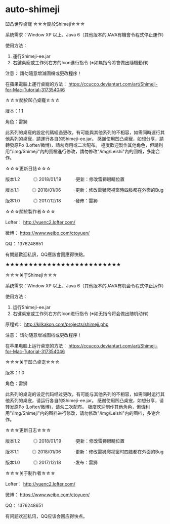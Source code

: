 # auto-shimeji
凹凸世界桌寵
☆☆☆關於Shimeji☆☆☆

系統需求：Window XP 以上、Java 6（其他版本的JAVA有機會令程式停止運作）

使用方法：
1. 運行Shimeji-ee.jar
2. 右鍵桌寵或工作列右方的Icon進行指令 (※如無指令將會做出隨機動作)

注意：
請勿隨意增減圖檔或更改程序！

在蘋果電腦上運行桌寵的方法：
https://ccucco.deviantart.com/art/Shimeji-for-Mac-Tutorial-317354046


☆☆☆關於凹凸桌寵☆☆☆

版本：1.1

角色：雷獅

此系列的桌寵的設定代碼經過更改，有可能與其他系列的不相容，如需同時運行其他系列的桌寵，請運行各自的Shimeji-ee.jar。
感謝使用凹凸桌寵，如想分享，請轉發原Po (Lofter/微博)，請勿商用或二次配布。
極度歡迎製作其他角色，但請利用"/img/Shimeji"內的圖檔進行修改，請勿修改"/img/Leishi"內的圖檔，多謝合作。


☆☆☆更新日誌☆☆☆

版本1.2　　　◎	2018/01/19　　　‧更新：修改雷獅眼睛位置

版本1.1　　　◎	2018/01/06　　　‧更新：修改雷獅爬視窗時四肢都在外面的Bug

版本1.0　　　◎	2017/12/18　　　‧發佈：雷獅


☆☆☆關於製作者☆☆☆

Lofter：
http://yuenc2.lofter.com/

微博：
https://www.weibo.com/ctoyuen/

QQ：
1376248651

有問題歡迎私訊，QQ應該會回應得快點。



★★★★★★★★★★★★★★★★★★★★★★★★★



☆☆☆关于Shimeji☆☆☆

系统需求：Window XP 以上、Java 6（其他版本的JAVA有机会令程式停止运作）

使用方法：
1. 运行Shimeji-ee.jar
2. 右键桌宠或工作列右方的Icon进行指令 (※如无指令将会做出随机动作)

原程式：
http://kilkakon.com/projects/shimeji.php

注意：
请勿随意增减图档或更改程序！

在苹果电脑上运行桌宠的方法：
https://ccucco.deviantart.com/art/Shimeji-for-Mac-Tutorial-317354046


☆☆☆关于凹凸桌宠☆☆☆

版本：1.0

角色：雷狮

此系列的桌宠的设定代码经过更改，有可能与其他系列的不相容，如需同时运行其他系列的桌宠，请运行各自的Shimeji-ee.jar。
感谢使用凹凸桌宠，如想分享，请转发原Po (Lofter/微博)，请勿二次配布。
极度欢迎制作其他角色，但请利用"/img/Shimeji"内的图档进行修改，请勿修改"/img/Leishi"内的图档，多谢合作。


☆☆☆更新日志☆☆☆

版本1.2　　　◎ 2018/01/19　　　‧更新：修改雷狮眼睛位置

版本1.1　　　◎	2018/01/06　　　‧更新：修改雷狮爬视窗时四肢都在外面的Bug

版本1.0　　　◎	2017/12/18　　　‧发布：雷狮


☆☆☆关于制作者☆☆☆

Lofter：
http://yuenc2.lofter.com/

微博：
https://www.weibo.com/ctoyuen/

QQ：
1376248651

有问题欢迎私讯，QQ应该会回应得快点。
